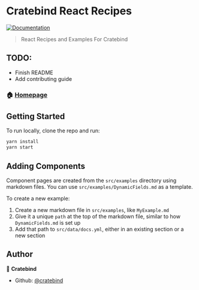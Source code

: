 # Cratebind React Recipes
[![Documentation](https://img.shields.io/badge/documentation-yes-brightgreen.svg)](https://cratebind-react-recipes.netlify.com/)

> React Recipes and Examples For Cratebind

## TODO:
- Finish README
- Add contributing guide

### 🏠 [Homepage](https://cratebind-react-recipes.netlify.com/)

## Getting Started

To run locally, clone the repo and run:

```bash
yarn install
yarn start
```

## Adding Components

Component pages are created from the `src/examples` directory using markdown files. You can use `src/examples/DynamicFields.md` as a template.

To create a new example:

1. Create a new markdown file in `src/examples`, like `MyExample.md`
2. Give it a unique `path` at the top of the markdown file, similar to how `DynamicFields.md` is set up
3. Add that path to `src/data/docs.yml`, either in an existing section or a new section

## Author

👤 **Cratebind**

* Github: [@cratebind](https://github.com/cratebind)